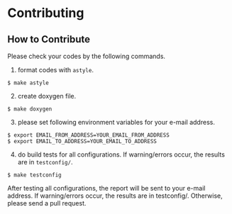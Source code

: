 # Contributing

## How to Contribute

Please check your codes by the following commands.


1. format codes with `astyle`.

```
$ make astyle
```

2. create doxygen file.

```
$ make doxygen
```

3. please set following environment variables for your e-mail address.

```
$ export EMAIL_FROM_ADDRESS=YOUR_EMAIL_FROM_ADDRESS
$ export EMAIL_TO_ADDRESS=YOUR_EMAIL_TO_ADDRESS
```

4. do build tests for all configurations. If warning/errors occur, the results are in `testconfig/`.

```
$ make testconfig
```

After testing all configurations, the report will be sent to your e-mail address.
If warning/errors occur, the results are in testconfig/.
Otherwise, please send a pull request.
